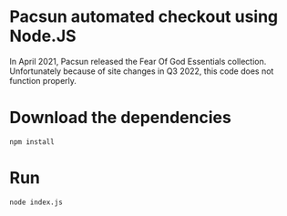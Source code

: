 # Pacsun automated checkout using Node.JS

In April 2021, Pacsun released the Fear Of God Essentials collection.
Unfortunately because of site changes in Q3 2022, this code does not function properly.
 
# Download the dependencies

`npm install`

# Run

`node index.js`
